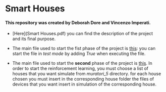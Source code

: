 # Smart Houses

#### This repository was created by Deborah Dore and Vincenzo Imperati.
- [Here](Smart Houses.pdf) you can find the description of the project and its final purpose.


- The main file used to start the fist phase of the project is [this](main.py): you can start the file in *test mode* by
  adding *True* when executing the file.

- The main file used to start the **second** phase of the project is [this](RL/main.py). In order to start the
  reinforcement learning, you must choose a list of houses that you want simulate from *muratori_5* directory. for each
  house chosen you must insert in the corresponding house folder the files of devices that you want insert in simulation
  of the corresponding house.
